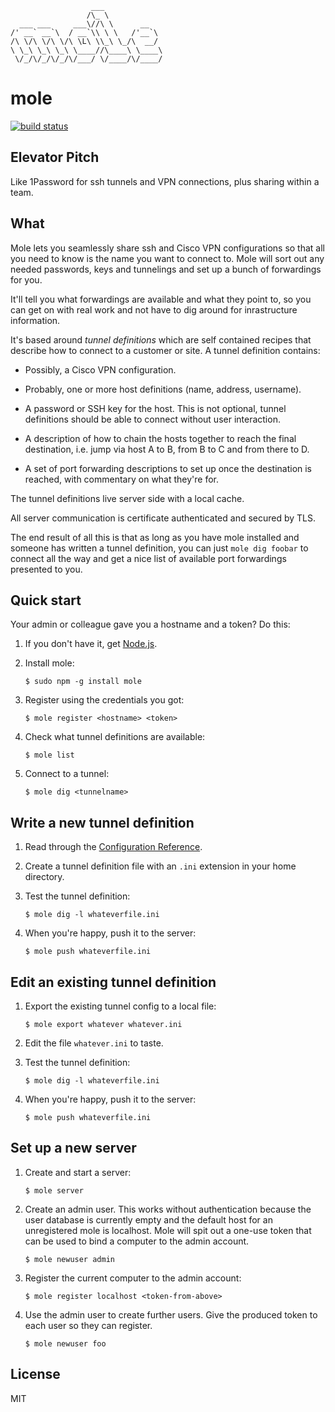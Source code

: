                       ___
                     /\_ \
      ___ ___     ___\//\ \      __
    /' __` __`\  / __`\\ \ \   /'__`\
    /\ \/\ \/\ \/\ \L\ \\_\ \_/\  __/
    \ \_\ \_\ \_\ \____//\____\ \____\
     \/_/\/_/\/_/\/___/ \/____/\/____/

mole
====

[![build status](https://secure.travis-ci.org/calmh/mole.png)](http://travis-ci.org/calmh/mole)

Elevator Pitch
--------------

Like 1Password for ssh tunnels and VPN connections, plus sharing within a team.

What
----

Mole lets you seamlessly share ssh and Cisco VPN configurations so that all you
need to know is the name you want to connect to. Mole will sort out any needed
passwords, keys and tunnelings and set up a bunch of forwardings for you.

It'll tell you what forwardings are available and what they point to, so you
can get on with real work and not have to dig around for inrastructure
information.

It's based around *tunnel definitions* which are self contained recipes that
describe how to connect to a customer or site.  A tunnel definition contains:

  - Possibly, a Cisco VPN configuration.

  - Probably, one or more host definitions (name, address, username).

  - A password or SSH key for the host. This is not optional, tunnel
    definitions should be able to connect without user interaction.

  - A description of how to chain the hosts together to reach the final
    destination, i.e. jump via host A to B, from B to C and from there to D.

  - A set of port forwarding descriptions to set up once the destination is
    reached, with commentary on what they're for.

The tunnel definitions live server side with a local cache.

All server communication is certificate authenticated and secured by TLS.

The end result of all this is that as long as you have mole installed and
someone has written a tunnel definition, you can just `mole dig foobar` to
connect all the way and get a nice list of available port forwardings presented
to you.

Quick start
-----------

Your admin or colleague gave you a hostname and a token? Do this:

 1. If you don't have it, get [Node.js](http://www.nodejs.org/#download).

 2. Install mole:

        $ sudo npm -g install mole

 3. Register using the credentials you got:

        $ mole register <hostname> <token>

 4. Check what tunnel definitions are available:

        $ mole list

 5. Connect to a tunnel:

        $ mole dig <tunnelname>

Write a new tunnel definition
-----------------------------

 1. Read through the [Configuration Reference](https://github.com/calmh/mole/blob/master/CONFIGURATION.md).

 2. Create a tunnel definition file with an `.ini` extension in your home directory.

 3. Test the tunnel definition:

        $ mole dig -l whateverfile.ini

 4. When you're happy, push it to the server:

        $ mole push whateverfile.ini

Edit an existing tunnel definition
----------------------------------

 1. Export the existing tunnel config to a local file:

        $ mole export whatever whatever.ini

 2. Edit the file `whatever.ini` to taste.

 3. Test the tunnel definition:

        $ mole dig -l whateverfile.ini

 4. When you're happy, push it to the server:

        $ mole push whateverfile.ini

Set up a new server
-------------------

 1. Create and start a server:

        $ mole server

 2. Create an admin user. This works without authentication because the user
    database is currently empty and the default host for an unregistered mole
    is localhost. Mole will spit out a one-use token that can be used to bind a
    computer to the admin account.

        $ mole newuser admin

 3. Register the current computer to the admin account:

        $ mole register localhost <token-from-above>

 4. Use the admin user to create further users. Give the produced token to each
    user so they can register.

        $ mole newuser foo

License
-------

MIT

